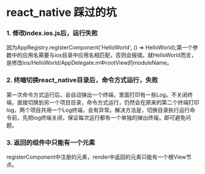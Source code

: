 
# react_native 踩过的坑

### 1. 修改index.ios.js后，运行失败
因为AppRegistry.registerComponent('HelloWorld', () => HelloWorld);第一个参数中的应用名需要与ios目录中应用名相匹配，否则会报错。就HelloWorld而言，是修改ios/HelloWorld/AppDelegate.m中rootView的moduleName。

### 2. 终端切换react_native目录后，命令方式运行，失败
第一次命令方式运行后，会自动弹出一个终端，里面打印有一些Log。不关闭终端，直接切换到另一个项目目录，命令方式运行，仍然会在原来的第二个终端打印log，两个项目共用一个Log终端，会有异常。解决方法是，切换目录执行运行命令前，先把log终端关闭，保证每次运行都有一个单独的弹出终端，即可避免问题。

### 3. 返回的组件中只能有一个元素
registerComponent中注册的元素，render中返回的元素只能有一个根View节点。
